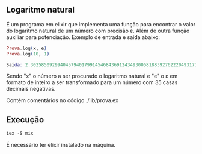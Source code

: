 ## Logaritmo natural

É um programa em elixir que implementa uma função para encontrar o valor do logaritmo natural de um número com precisão ε. Além de outra função auxiliar para potenciação. Exemplo de entrada e saída abaixo:

```elixir
Prova.log(x, e)
Prova.log(10, 1)

Saída: 2.302585092994045794017991454684369124349300581883927622204931715061517376407504961800948834864563302
```

Sendo "x" o número a ser procurado o logaritmo natural e "e" o ε em formato de inteiro a ser transformado para um número com 35 casas decimais negativas.

Contém comentários no código ./lib/prova.ex


## Execução

```elixir
iex -S mix
```

É necessário ter elixir instalado na máquina.